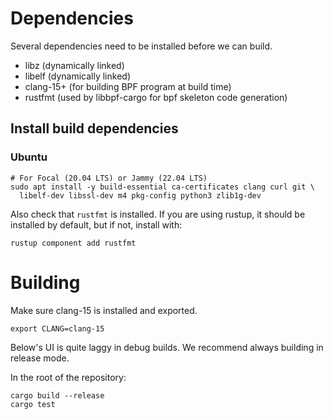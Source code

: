 # Dependencies

Several dependencies need to be installed before we can build.

* libz (dynamically linked)
* libelf (dynamically linked)
* clang-15+ (for building BPF program at build time)
* rustfmt (used by libbpf-cargo for bpf skeleton code generation)

## Install build dependencies

### Ubuntu

```shell
# For Focal (20.04 LTS) or Jammy (22.04 LTS)
sudo apt install -y build-essential ca-certificates clang curl git \
  libelf-dev libssl-dev m4 pkg-config python3 zlib1g-dev
```

Also check that `rustfmt` is installed. If you are using rustup, it should be
installed by default, but if not, install with:

```shell
rustup component add rustfmt
```

# Building

Make sure clang-15 is installed and exported.

```shell
export CLANG=clang-15
```

Below's UI is quite laggy in debug builds. We recommend always building in
release mode.

In the root of the repository:

```shell
cargo build --release
cargo test
```
